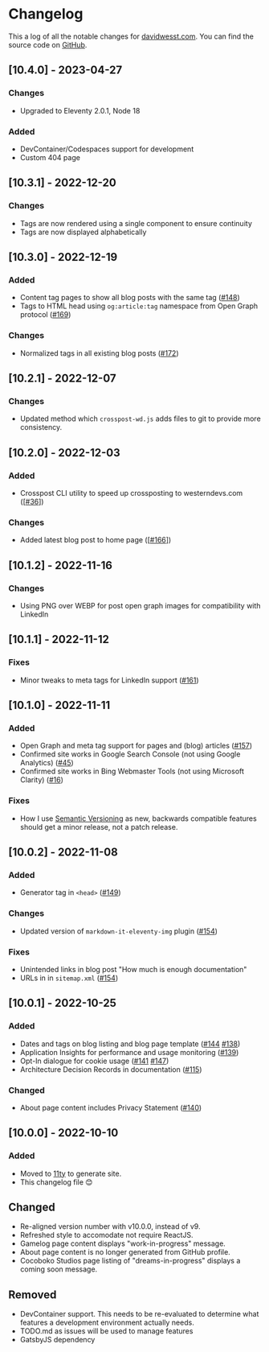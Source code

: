 # Changelog
This a log of all the notable changes for [davidwesst.com](https://www.davidwesst.com/). You can find the source code on [GitHub](https://github.com/davidwesst/website).

## [10.4.0] - 2023-04-27
### Changes
- Upgraded to Eleventy 2.0.1, Node 18

### Added
- DevContainer/Codespaces support for development
- Custom 404 page

## [10.3.1] - 2022-12-20
### Changes
- Tags are now rendered using a single component to ensure continuity
- Tags are now displayed alphabetically

## [10.3.0] - 2022-12-19
### Added
- Content tag pages to show all blog posts with the same tag ([#148](https://github.com/davidwesst/website/148))
- Tags to HTML head using `og:article:tag` namespace from Open Graph protocol ([#169](https://github.com/davidwesst/169))

### Changes
- Normalized tags in all existing blog posts ([#172](https://github.com/davidwesst/website/172))

## [10.2.1] - 2022-12-07
### Changes
- Updated method which `crosspost-wd.js` adds files to git to provide more consistency.

## [10.2.0] - 2022-12-03
### Added
- Crosspost CLI utility to speed up crossposting to westerndevs.com ([[#36](https://github.com/davidwesst/website/issues/36)])

### Changes
- Added latest blog post to home page ([[#166](https://github.com/davidwesst/website/issues/166)])

## [10.1.2] - 2022-11-16
### Changes
- Using PNG over WEBP for post open graph images for compatibility with LinkedIn

## [10.1.1] - 2022-11-12
### Fixes
- Minor tweaks to meta tags for LinkedIn support ([#161](https://github.com/davidwesst/website/issues/161))

## [10.1.0] - 2022-11-11
### Added
- Open Graph and meta tag support for pages and (blog) articles ([#157](https://github.com/davidwesst/website/issues/157))
- Confirmed site works in Google Search Console (not using Google Analytics) ([#45](https://github.com/davidwesst/website/issues/45))
- Confirmed site works in Bing Webmaster Tools (not using Microsoft Clarity) ([#16](https://github.com/davidwesst/website/issues/16))

### Fixes
- How I use [Semantic Versioning](https://semver.org) as new, backwards compatible features should get a minor release, not a patch release.

## [10.0.2] - 2022-11-08
### Added
- Generator tag in `<head>` ([#149](https://github.com/davidwesst/website/issues/149))

### Changes
- Updated version of `markdown-it-eleventy-img` plugin ([#154](https://github.com/davidwesst/website/issues/154))

### Fixes
- Unintended links in blog post "How much is enough documentation"
- URLs in in `sitemap.xml` ([#154](https://github.com/davidwesst/website/issues/154))

## [10.0.1] - 2022-10-25
### Added
- Dates and tags on blog listing and blog page template ([#144](https://github.com/davidwesst/website/issues/144) [#138](https://github.com/davidwesst/website/issues/138))
- Application Insights for performance and usage monitoring ([#139](https://github.com/davidwesst/website/issues/139))
- Opt-In dialogue for cookie usage ([#141](https://github.com/davidwesst/website/issues/141) [#147](https://github.com/davidwesst/website/issues/147))
- Architecture Decision Records in documentation ([#115](https://github.com/davidwesst/website/issues/115))

### Changed
- About page content includes Privacy Statement ([#140](https://github.com/davidwesst/website/issues/140))

## [10.0.0] - 2022-10-10
### Added
- Moved to [11ty](https://11ty.dev) to generate site.
- This changelog file 😊

## Changed
- Re-aligned version number with v10.0.0, instead of v9.
- Refreshed style to accomodate not require ReactJS.
- Gamelog page content displays "work-in-progress" message.
- About page content is no longer generated from GitHub profile.
- Cocoboko Studios page listing of "dreams-in-progress" displays a coming soon message.

## Removed
- DevContainer support. This needs to be re-evaluated to determine what features a development environment actually needs.
- TODO.md as issues will be used to manage features
- GatsbyJS dependency

